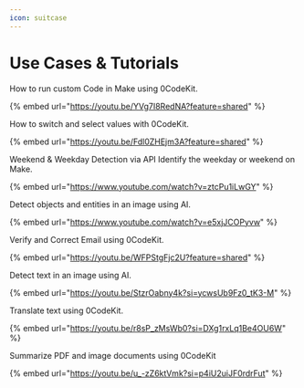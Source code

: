 ```yaml
---
icon: suitcase
---
```


# Use Cases & Tutorials

How to run custom Code in Make using 0CodeKit.

{% embed url="https://youtu.be/YVg7I8RedNA?feature=shared" %}

How to switch and select values with 0CodeKit.

{% embed url="https://youtu.be/Fdl0ZHEjm3A?feature=shared" %}

Weekend & Weekday Detection via API Identify the weekday or weekend on Make.

{% embed url="https://www.youtube.com/watch?v=ztcPu1iLwGY" %}

Detect objects and entities in an image using AI.

{% embed url="https://www.youtube.com/watch?v=e5xjJCOPyvw" %}

Verify and Correct Email using 0CodeKit.

{% embed url="https://youtu.be/WFPStgFjc2U?feature=shared" %}

Detect text in an image using AI.

{% embed url="https://youtu.be/StzrOabny4k?si=ycwsUb9Fz0_tK3-M" %}

Translate text using 0CodeKit.

{% embed url="https://youtu.be/r8sP_zMsWb0?si=DXg1rxLq1Be4OU6W" %}



Summarize PDF and image documents using 0CodeKit

{% embed url="https://youtu.be/u_-zZ6ktVmk?si=p4iU2uiJF0rdrFut" %}

